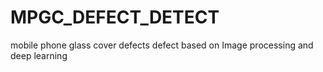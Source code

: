 # MPGC_DEFECT_DETECT
mobile phone glass cover defects defect based on Image processing and deep learning

